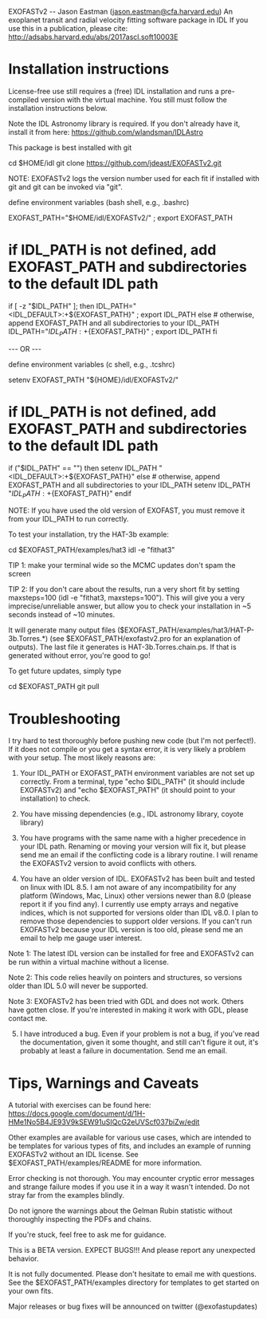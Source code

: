 EXOFASTv2 -- Jason Eastman (jason.eastman@cfa.harvard.edu) An
exoplanet transit and radial velocity fitting software package in IDL
If you use this in a publication, please cite:
http://adsabs.harvard.edu/abs/2017ascl.soft10003E

# Installation instructions #

License-free use still requires a (free) IDL installation and runs a
pre-compiled version with the virtual machine. You still must follow
the installation instructions below.

Note the IDL Astronomy library is required. If you don't already have
it, install it from here: https://github.com/wlandsman/IDLAstro

This package is best installed with git

  cd $HOME/idl
  git clone https://github.com/jdeast/EXOFASTv2.git

NOTE: EXOFASTv2 logs the version number used for each fit if installed
with git and git can be invoked via "git".

define environment variables (bash shell, e.g., .bashrc)

  EXOFAST_PATH="$HOME/idl/EXOFASTv2/" ; export EXOFAST_PATH
  # if IDL_PATH is not defined, add EXOFAST_PATH and subdirectories to the default IDL path
  if [ -z "$IDL_PATH" ]; then 
     IDL_PATH="<IDL_DEFAULT>:+${EXOFAST_PATH}" ; export IDL_PATH
  else 
     # otherwise, append EXOFAST_PATH and all subdirectories to your IDL_PATH
     IDL_PATH="${IDL_PATH}:+${EXOFAST_PATH}" ; export IDL_PATH
  fi

--- OR ---

define environment variables (c shell, e.g., .tcshrc)

  setenv EXOFAST_PATH "${HOME}/idl/EXOFASTv2/"
  # if IDL_PATH is not defined, add EXOFAST_PATH and subdirectories to the default IDL path
  if ("$IDL_PATH" == "") then 
     setenv IDL_PATH "<IDL_DEFAULT>:+${EXOFAST_PATH}"
  else
     # otherwise, append EXOFAST_PATH and all subdirectories to your IDL_PATH
     setenv IDL_PATH "${IDL_PATH}:+${EXOFAST_PATH}"
  endif


NOTE: If you have used the old version of EXOFAST, you must remove it
from your IDL_PATH to run correctly.

To test your installation, try the HAT-3b example:

  cd $EXOFAST_PATH/examples/hat3
  idl -e "fithat3"

TIP 1: make your terminal wide so the MCMC updates don't spam the screen

TIP 2: If you don't care about the results, run a very short fit by
setting maxsteps=100 (idl -e "fithat3, maxsteps=100"). This will give
you a very imprecise/unreliable answer, but allow you to check your
installation in ~5 seconds instead of ~10 minutes.

It will generate many output files
($EXOFAST_PATH/examples/hat3/HAT-P-3b.Torres.*) (see
$EXOFAST_PATH/exofastv2.pro for an explanation of outputs). The last
file it generates is HAT-3b.Torres.chain.ps. If that is generated
without error, you're good to go!

To get future updates, simply type

  cd $EXOFAST_PATH
  git pull

# Troubleshooting #

I try hard to test thoroughly before pushing new code (but I'm not
perfect!). If it does not compile or you get a syntax error, it is
very likely a problem with your setup. The most likely reasons are:

1) Your IDL_PATH or EXOFAST_PATH environment variables are not set up
correctly. From a terminal, type "echo $IDL_PATH" (it should include
EXOFASTv2) and "echo $EXOFAST_PATH" (it should point to your
installation) to check.

2) You have missing dependencies (e.g., IDL astronomy library, coyote
library)

3) You have programs with the same name with a higher precedence in
your IDL path. Renaming or moving your version will fix it, but please
send me an email if the conflicting code is a library routine. I will
rename the EXOFASTv2 version to avoid conflicts with others.

4) You have an older version of IDL. EXOFASTv2 has been built and
tested on linux with IDL 8.5. I am not aware of any incompatibility
for any platform (Windows, Mac, Linux) other versions newer than 8.0
(please report it if you find any). I currently use empty arrays and
negative indices, which is not supported for versions older than IDL
v8.0. I plan to remove those dependencies to support older
versions. If you can't run EXOFASTv2 because your IDL version is too
old, please send me an email to help me gauge user interest.

Note 1: The latest IDL version can be installed for free and EXOFASTv2
can be run within a virtual machine without a license.

Note 2: This code relies heavily on pointers and structures, so
versions older than IDL 5.0 will never be supported.

Note 3: EXOFASTv2 has been tried with GDL and does not work. Others
have gotten close. If you're interested in making it work with GDL,
please contact me.

5) I have introduced a bug. Even if your problem is not a bug, if
you've read the documentation, given it some thought, and still can't
figure it out, it's probably at least a failure in documentation. Send
me an email.

# Tips, Warnings and Caveats #

A tutorial with exercises can be found here:
https://docs.google.com/document/d/1H-HMe1No5B4JE93V9kSEW91uSIQcG2eUVScf037biZw/edit

Other examples are available for various use cases, which are intended
to be templates for various types of fits, and includes an example of
running EXOFASTv2 without an IDL license. See
$EXOFAST_PATH/examples/README for more information.

Error checking is not thorough. You may encounter cryptic error
messages and strange failure modes if you use it in a way it wasn't
intended. Do not stray far from the examples blindly. 

Do not ignore the warnings about the Gelman Rubin statistic without
thoroughly inspecting the PDFs and chains.

If you're stuck, feel free to ask me for guidance.

This is a BETA version. EXPECT BUGS!!! And please report any
unexpected behavior.

It is not fully documented. Please don't hesitate to email me with
questions. See the $EXOFAST_PATH/examples directory for templates to
get started on your own fits.

Major releases or bug fixes will be announced on twitter
(@exofastupdates)


